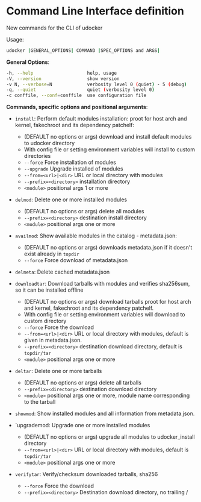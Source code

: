 # Command Line Interface definition

New commands for the CLI of udocker

Usage:

```bash
udocker |GENERAL_OPTIONS| COMMAND |SPEC_OPTIONS and ARGS|
```

**General Options**:

```bash
-h, --help                    help, usage
-V, --version                 show version
-v N, --verbose=N             verbosity level 0 (quiet) - 5 (debug)
-q, --quiet                   quiet (verbosity level 0)
-c conffile, --conf=conffile  use configuration file
```

**Commands, specific options and positional arguments**:

* `install`: Perform default modules installation: proot for host arch and kernel, fakechroot and
  its dependency patchelf:
  * (DEFAULT no options or args) download and install default modules to udocker directory
  * With config file or setting environment variables will install to custom directories
  * `--force`                Force installation of modules
  * `--upgrade`              Upgrade installed of modules
  * `--from=<url>|<dir>`     URL or local directory with modules
  * `--prefix=<directory>`   installation directory
  * `<module>`               positional args 1 or more

* `delmod`: Delete one or more installed modules
  * (DEFAULT no options or args) delete all modules
  * `--prefix=<directory>`   destination install directory
  * `<module>`               positional args one or more

* `availmod`: Show available modules in the catalog - metadata.json:
  * (DEFAULT no options or args) downloads metadata.json if it doesn't exist already in `topdir`
  * `--force`                Force download of metadata.json

* `delmeta`: Delete cached metadata.json

* `downloadtar`: Download tarballs with modules and verifies sha256sum, so it can be installed
  offline
  * (DEFAULT no options or args) download tarballs proot for host arch and kernel, fakechroot and
  its dependency patchelf.
  * With config file or setting environment variables will download to custom directory
  * `--force`                Force the download
  * `--from=<url>|<dir>`     URL or local directory with modules, default is given in metadata.json.
  * `--prefix=<directory>`   destination download directory, default is `topdir/tar`
  * `<module>`               positional args one or more

* `deltar`: Delete one or more tarballs
  * (DEFAULT no options or args) delete all tarballs
  * `--prefix=<directory>`   destination download directory
  * `<module>`               positional args one or more, module name corresponding to the tarball

* `showmod`: Show installed modules and all information from metadata.json.

* `upgrademod: Upgrade one or more installed modules
  * (DEFAULT no options or args) upgrade all modules to udocker_install directory
  * `--from=<url>|<dir>`     URL or local directory with modules, default is `topdir/tar`
  * `<module>`               positional args one or more

* `verifytar`: Verify/checksum downloaded tarballs, sha256
  * `--force`                Force the download
  * `--prefix=<directory>`   Destination download directory, no trailing /
